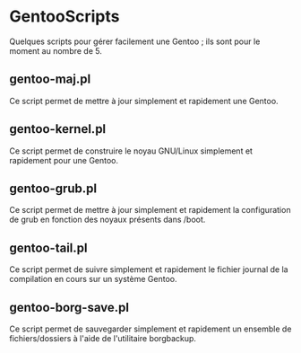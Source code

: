 # GentooScripts
Quelques scripts pour gérer facilement une Gentoo ; ils sont pour le moment au nombre de 5.

## gentoo-maj.pl
Ce script permet de mettre à jour simplement et rapidement une Gentoo.

## gentoo-kernel.pl
Ce script permet de construire le noyau GNU/Linux simplement et rapidement pour une Gentoo.

## gentoo-grub.pl
Ce script permet de mettre à jour simplement et rapidement la configuration de grub en fonction des noyaux présents dans /boot.

## gentoo-tail.pl
Ce script permet de suivre simplement et rapidement le fichier journal de la compilation en cours sur un système Gentoo.

## gentoo-borg-save.pl
Ce script permet de sauvegarder simplement et rapidement un ensemble de fichiers/dossiers à l'aide de l'utilitaire borgbackup.
